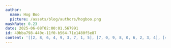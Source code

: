 ```yaml
---
author:
  name: Hog Boo
  picture: /assets/blog/authors/hogboo.png
maskRate: 0.23
date: 2025-06-08T02:00:01.567991
id: 49bba798-440c-11f0-b564-71e1480f5e87
content: '[[2, 8, 6, 4, 9, 3, 7, 1, 5], [7, 0, 9, 8, 0, 6, 2, 3, 4], [4, 1, 3, 7, 5, 0, 6, 9, 8], [8, 3, 5, 1, 2, 4, 9, 0, 7], [9, 4, 7, 0, 0, 5, 8, 2, 1], [1, 6, 2, 9, 0, 7, 4, 0, 3], [3, 7, 8, 5, 6, 9, 1, 0, 0], [6, 2, 4, 3, 0, 0, 0, 0, 9], [0, 0, 1, 2, 0, 8, 3, 0, 6]]'
---
```

